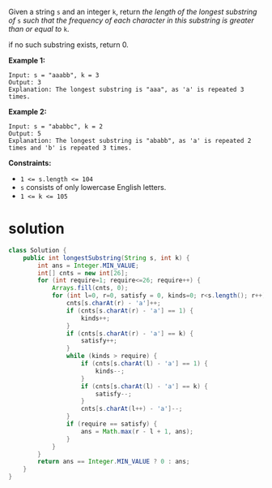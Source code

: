 Given a string `s` and an integer `k`, return *the length of the longest substring of* `s` *such that the frequency of each character in this substring is greater than or equal to* `k`.

if no such substring exists, return 0.

 

**Example 1:**

```
Input: s = "aaabb", k = 3
Output: 3
Explanation: The longest substring is "aaa", as 'a' is repeated 3 times.
```

**Example 2:**

```
Input: s = "ababbc", k = 2
Output: 5
Explanation: The longest substring is "ababb", as 'a' is repeated 2 times and 'b' is repeated 3 times.
```

 

**Constraints:**

- `1 <= s.length <= 104`
- `s` consists of only lowercase English letters.
- `1 <= k <= 105`

# solution

```java
class Solution {
    public int longestSubstring(String s, int k) {
        int ans = Integer.MIN_VALUE;
        int[] cnts = new int[26];
        for (int require=1; require<=26; require++) {
            Arrays.fill(cnts, 0);
            for (int l=0, r=0, satisfy = 0, kinds=0; r<s.length(); r++) {
                cnts[s.charAt(r) - 'a']++;
                if (cnts[s.charAt(r) - 'a'] == 1) {
                    kinds++;
                }
                if (cnts[s.charAt(r) - 'a'] == k) {
                    satisfy++;
                }
                while (kinds > require) {
                    if (cnts[s.charAt(l) - 'a'] == 1) {
                        kinds--;
                    }
                    if (cnts[s.charAt(l) - 'a'] == k) {
                        satisfy--;
                    }
                    cnts[s.charAt(l++) - 'a']--;
                }
                if (require == satisfy) {
                    ans = Math.max(r - l + 1, ans);
                }
            }
        }
        return ans == Integer.MIN_VALUE ? 0 : ans;
    }
}
```

